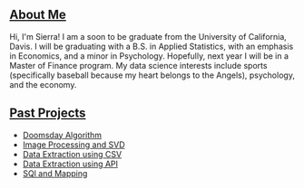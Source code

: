 ## <u>About Me</u>

Hi, I'm Sierra! I am a soon to be graduate from the University of California, Davis. I will be graduating with a B.S. in Applied Statistics, with an emphasis in Economics, and a minor in Psychology. Hopefully, next year I will be in a Master of Finance program. My data science interests include sports (specifically baseball because my heart belongs to the Angels), psychology, and the economy. 

## <u>Past Projects</u>
<ul>
<li>
	<a href ="setevlin.github.io\Portfolio\Assignment1">Doomsday Algorithm</a>
</li>
<li>
	<a href="setevlin.github.io\Portfolio\assignment2">Image Processing and SVD</a>
</li>
<li>
	<a href="setevlin.github.io\Portfolio\assignment3">Data Extraction using CSV</a>
</li>
<li>
	<a href="setevlin.github.io\Portfolio\assignment4">Data Extraction using API</a>
</li>
<li>
	<a href="setevlin.github.io\Portfolio\assignment6">SQl and Mapping</a>
</li>
</ul>
